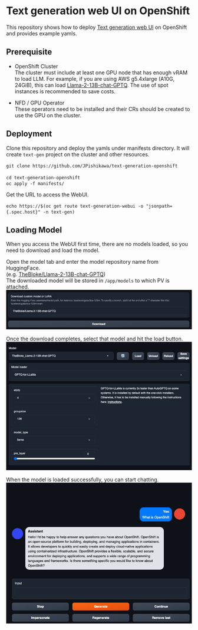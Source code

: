 # Text generation web UI on OpenShift

This repository shows how to deploy [Text generation web UI](https://github.com/oobabooga/text-generation-webui) on OpenShift and provides example yamls.

## Prerequisite
* OpenShift Cluster  
  The cluster must include at least one GPU node that has enough vRAM to load LLM. For example, if you are using AWS g5.4xlarge (A10G, 24GiB), this can load [Llama-2-13B-chat-GPTQ](https://huggingface.co/TheBloke/Llama-2-13B-chat-GPTQ). The use of spot instances is recommended to save costs.

* NFD / GPU Operator  
  These operators need to be installed and their CRs should be created to use the GPU on the cluster.

## Deployment

Clone this repository and deploy the yamls under manifests directory.
It will create `text-gen` project on the cluster and other resources. 
```
git clone https://github.com/JPishikawa/text-generation-openshift

cd text-generation-openshift
oc apply -f manifests/
```

Get the URL to access the WebUI.
```
echo https://$(oc get route text-generation-webui -o "jsonpath={.spec.host}" -n text-gen)
```

## Loading Model
When you access the WebUI first time, there are no models loaded, so you need to download and load the model.  

Open the model tab and enter the model repository name from HuggingFace.  
(e.g. [TheBloke/Llama-2-13B-chat-GPTQ](https://huggingface.co/TheBloke/Llama-2-13B-chat-GPTQ))   
The downloaded model will be stored in `/app/models` to which PV is attached.
![](png/download.png)

Once the download completes, select that model and hit the load button.   
![](png/model.png)

When the model is loaded successfully, you can start chatting.
![](png/chat.png)

